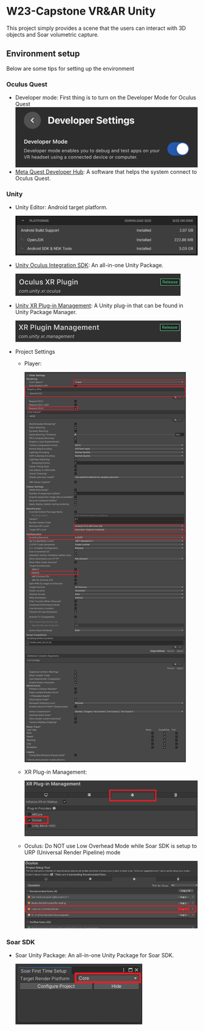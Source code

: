 # **W23-Capstone VR&AR Unity**
This project simply provides a scene that the users can interact with 3D objects and Soar volumetric capture.

## **Environment setup**
Below are some tips for setting up the environment
### Oculus Quest
- Developer mode: First thing is to turn on the Developer Mode for Oculus Quest
    ![Developer mode](./$Externals/imgs/developer-mode.jpeg)
- [Meta Quest Developer Hub](https://developer.oculus.com/documentation/unity/ts-odh/#set-up): A software that helps the system connect to Oculus Quest.
### Unity
- Unity Editor: Android target platform.

    ![Unity Editor](./$Externals/imgs/unity-editor-modules.png)
- [Unity Oculus Integration SDK](https://developer.oculus.com/downloads/package/unity-integration/): An all-in-one Unity Package.

    ![Unity Editor](./$Externals/imgs/oculus-xr-plugin.png)
- [Unity XR Plug-in Management](https://docs.unity3d.com/Packages/com.unity.xr.management@4.3/manual/index.html): A Unity plug-in that can be found in Unity Package Manager.

    ![Unity Editor](./$Externals/imgs/xr-plugin-management.png)
- Project Settings
    - Player:
    
        ![Unity Editor](./$Externals/imgs/player-settings-others.png)
    - XR Plug-in Management:
    
        ![Unity Editor](./$Externals/imgs/xr-plugin-management-setting.png)
    - Oculus: Do NOT use Low Overhead Mode while Soar SDK is setup to URP (Universal Render Pipeline) mode
    
        ![Unity Editor](./$Externals/imgs/oculus-setting.png)
### Soar SDK
- Soar Unity Package: An all-in-one Unity Package for Soar SDK.

    ![Unity Editor](./$Externals/imgs/soar-setup-wizard.png)
